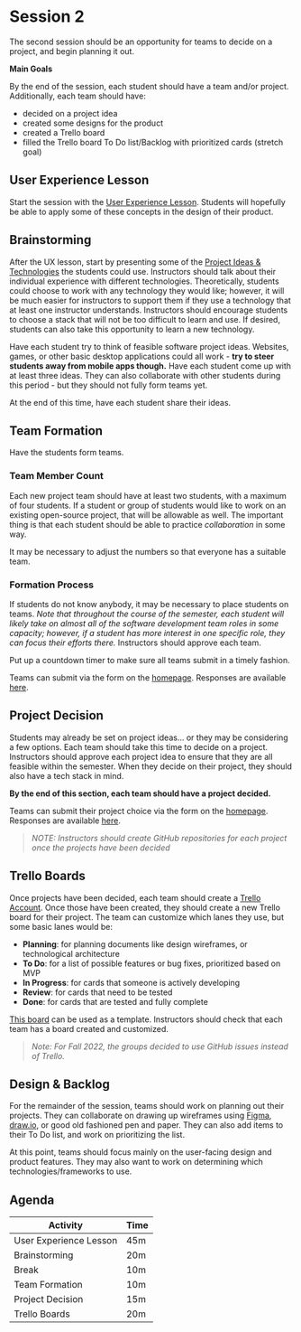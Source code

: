 # Session 2
The second session should be an opportunity for teams to decide on a project, and begin planning it out.

**Main Goals**

By the end of the session, each student should have a team and/or project. Additionally, each team should have:

- decided on a project idea
- created some designs for the product
- created a Trello board
- filled the Trello board To Do list/Backlog with prioritized cards (stretch goal)

## User Experience Lesson
Start the session with the [User Experience Lesson](../UserExperienceLesson/README.md). Students will hopefully be able to apply some of these concepts in the design of their product.

## Brainstorming
After the UX lesson, start by presenting some of the [Project Ideas & Technologies](../ProjectIdeasAndTechnologies.md) the students could use. Instructors should talk about their individual experience with different technologies. Theoretically, students could choose to work with any technology they would like; however, it will be much easier for instructors to support them if they use a technology that at least one instructor understands. Instructors should encourage students to choose a stack that will not be too difficult to learn and use. If desired, students can also take this opportunity to learn a new technology.

Have each student try to think of feasible software project ideas. Websites, games, or other basic desktop applications could all work - **try to steer students away from mobile apps though.** Have each student come up with at least three ideas. They can also collaborate with other students during this period - but they should not fully form teams yet.

At the end of this time, have each student share their ideas.

## Team Formation
Have the students form teams.

### Team Member Count
Each new project team should have at least two students, with a maximum of four students. If a student or group of students would like to work on an existing open-source project, that will be allowable as well. The important thing is that each student should be able to practice _collaboration_ in some way.

It may be necessary to adjust the numbers so that everyone has a suitable team.

### Formation Process
If students do not know anybody, it may be necessary to place students on teams. _Note that throughout the course of the semester, each student will likely take on almost all of the software development team roles in some capacity; however, if a student has more interest in one specific role, they can focus their efforts there._ Instructors should approve each team.

Put up a countdown timer to make sure all teams submit in a timely fashion.

Teams can submit via the form on the [homepage](../StudentDesc.md). Responses are available [here](https://docs.google.com/spreadsheets/d/1dOPODNSgDy05VlWb5PcsclIUVbZRGow0kbp8W-TH-tA/edit?usp=sharing).

## Project Decision
Students may already be set on project ideas... or they may be considering a few options. Each team should take this time to decide on a project. Instructors should approve each project idea to ensure that they are all feasible within the semester. When they decide on their project, they should also have a tech stack in mind.

**By the end of this section, each team should have a project decided.**

Teams can submit their project choice via the form on the [homepage](../StudentDesc.md). Responses are available [here](https://docs.google.com/spreadsheets/d/15udQZXIv-hW5vW_Ik7TlzXdGGosNa-BH4lfaZDvAt-Y/edit?usp=sharing).

>_NOTE: Instructors should create GitHub repositories for each project once the projects have been decided_

## Trello Boards
Once projects have been decided, each team should create a [Trello Account](https://trello.com/signup). Once those have been created, they should create a new Trello board for their project. The team can customize which lanes they use, but some basic lanes would be:

- **Planning**: for planning documents like design wireframes, or technological architecture
- **To Do**: for a list of possible features or bug fixes, prioritized based on MVP
- **In Progress**: for cards that someone is actively developing
- **Review**: for cards that need to be tested
- **Done**: for cards that are tested and fully complete

[This board](https://trello.com/b/R1EEhM15/hy-tech-club-software-development-template) can be used as a template. Instructors should check that each team has a board created and customized.

>_Note: For Fall 2022, the groups decided to use GitHub issues instead of Trello._

## Design & Backlog
For the remainder of the session, teams should work on planning out their projects. They can collaborate on drawing up wireframes using [Figma](https://www.figma.com/), [draw.io](https://drawio-app.com/), or good old fashioned pen and paper. They can also add items to their To Do list, and work on prioritizing the list.

At this point, teams should focus mainly on the user-facing design and product features. They may also want to work on determining which technologies/frameworks to use.

## Agenda

| Activity | Time |
|-|-|
| User Experience Lesson | 45m |
| Brainstorming | 20m |
| Break | 10m |
| Team Formation | 10m |
| Project Decision | 15m |
| Trello Boards | 20m |
